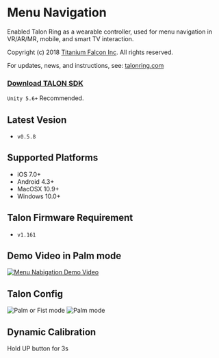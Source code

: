 # Menu Navigation

Enabled Talon Ring as a wearable controller, used for menu navigation in VR/AR/MR, mobile, and smart TV interaction.

Copyright (c) 2018 [Titanium Falcon Inc](http://www.titaniumfalcon.com/). All rights reserved.

For updates, news, and instructions, see:
[talonring.com](http://www.talonring.com)

### [Download TALON SDK](https://github.com/TalonRing/Talon-DevKit)


`Unity 5.6+` Recommended.

## Latest Vesion 
* `v0.5.8`

## Supported Platforms
* iOS 7.0+
* Android 4.3+
* MacOSX 10.9+ 
* Windows 10.0+

## Talon Firmware Requirement
* `v1.161`

## Demo Video in Palm mode
[![Menu Nabigation Demo Video](https://img.youtube.com/vi/ueLT1PE8FBw/0.jpg)](https://youtu.be/ueLT1PE8FBw)

## Talon Config
![Palm or Fist mode](https://farm1.staticflickr.com/816/40013299505_6b79023f51_n.jpg)
![Palm mode](https://farm1.staticflickr.com/813/27036452068_407067803e_q.jpg)

## Dynamic Calibration
Hold UP button for 3s
